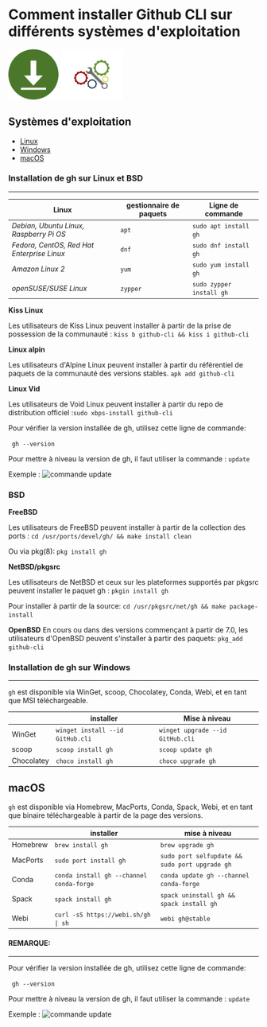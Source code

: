 # Comment installer Github CLI sur différents systèmes d'exploitation 
<img src="../assets/downloadpict.png" alt="Auth_exemple" width="20%" >
<img src="../assets/installation&apos;slogo.jpg" alt="Auth_exemple" width="25%" >


## Systèmes d'exploitation
- [Linux](#installation-de-gh-sur-linux-et-bsd)
- [Windows](#installation-de-gh-sur-windows)
- [macOS](#macos)
### Installation de gh sur Linux et BSD

---
| **Linux**                                    | gestionnaire de paquets | Ligne de commande     |
|------------------------------------------|-------------------|-----------------------|
| _Debian, Ubuntu Linux, Raspberry Pi OS_  | ```apt```         | ```sudo apt install gh ```  |
| _Fedora, CentOS, Red Hat Enterprise Linux_| ```dnf```        | ```sudo dnf install gh ```  |
| _Amazon Linux 2_                           | ```yum```       | ```sudo yum install gh ```   |
| _openSUSE/SUSE Linux_                      | ```zypper```    | ```sudo zypper install gh ```|


**Kiss Linux**

Les utilisateurs de Kiss Linux peuvent installer à partir de la prise de possession de la communauté : ```kiss b github-cli && kiss i github-cli```

**Linux alpin**

Les utilisateurs d'Alpine Linux peuvent installer à partir du référentiel de paquets de la communauté des versions stables. ```apk add github-cli```

**Linux Vid**

Les utilisateurs de Void Linux peuvent installer à partir du repo de distribution officiel :```sudo xbps-install github-cli```


Pour vérifier la version installée de gh, utilisez cette ligne de commande:

``` gh --version```

Pour mettre à niveau la version de gh, il faut utiliser la commande  :  ```update```

Exemple : ![commande update](/assets/Commandupdate.png)



### **BSD** 

**FreeBSD**

Les utilisateurs de FreeBSD peuvent installer à partir de la collection des ports :
```cd /usr/ports/devel/gh/ && make install clean```

Ou via pkg(8):
```pkg install gh```

**NetBSD/pkgsrc**

Les utilisateurs de NetBSD et ceux sur les plateformes supportés par pkgsrc peuvent installer le paquet gh : ```pkgin install gh```

Pour installer à partir de la source: ```cd /usr/pkgsrc/net/gh && make package-install```

**OpenBSD**
En cours ou dans des versions commençant à partir de 7.0, les utilisateurs d'OpenBSD peuvent s'installer à partir des paquets: ```pkg_add github-cli```

### **Installation de gh sur Windows**

---

```gh``` est disponible via WinGet, scoop, Chocolatey, Conda, Webi, et en tant que MSI téléchargeable.

|            | installer                             | Mise à niveau                        |
|------------|---------------------------------------|--------------------------------------|
| WinGet     |  ```winget install --id GitHub.cli``` | ```winget upgrade --id GitHub.cli``` |
| scoop      |   ```scoop install gh```              |   ```scoop update gh```              |
| Chocolatey |   ```choco install gh```              |   ```choco upgrade gh```             |

macOS
---
```gh``` est disponible via Homebrew, MacPorts, Conda, Spack, Webi, et en tant que binaire téléchargeable à partir de la page des versions.

|          | installer                                      | mise à niveau                                           |
|----------|------------------------------------------------|---------------------------------------------------------|
| Homebrew |      ```brew install gh```                     |   ```brew upgrade gh```                                 |
| MacPorts |   ```sudo port install gh```                   |      ```sudo port selfupdate && sudo port upgrade gh``` |
| Conda    |   ```conda install gh --channel conda-forge``` |      ```conda update gh --channel conda-forge```        |
| Spack    |      ```spack install gh```                    |      ```spack uninstall gh && spack install gh```       |
| Webi     |      ```curl -sS https://webi.sh/gh \| sh```   |      ```webi gh@stable```                               |

#### REMARQUE: 
---

Pour vérifier la version installée de gh, utilisez cette ligne de commande:

``` gh --version```

Pour mettre à niveau la version de gh, il faut utiliser la commande  :  ```update```

Exemple : ![commande update](/assets/Commandupdate.png)